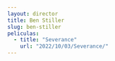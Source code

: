 ```yaml
---
layout: director
title: Ben Stiller
slug: ben-stiller
peliculas:
  - title: "Severance"
    url: "2022/10/03/Severance/"
---
```

